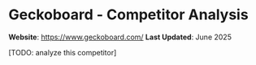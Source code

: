 # Geckoboard - Competitor Analysis

**Website**: https://www.geckoboard.com/
**Last Updated**: June 2025

[TODO: analyze this competitor] 